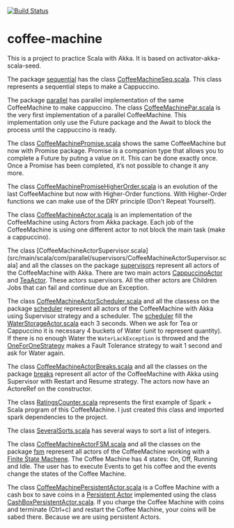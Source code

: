 
[![Build Status](https://api.travis-ci.org/felipegutierrez/coffee-machine.svg?branch=master)](https://travis-ci.org/felipegutierrez/coffee-machine)

# coffee-machine

This is a project to practice Scala with Akka. It is based on activator-akka-scala-seed.

The package [sequential](src/main/scala/com/sequential/) has the class [CoffeeMachineSeq.scala](src/main/scala/com/sequential/CoffeeMachineSeq.scala). This class represents a sequential steps to make a Cappuccino.

The package [parallel](src/main/scala/com/parallel/) has parallel implementation of the same CoffeeMachine to make cappuccino. The class [CoffeeMachinePar.scala](src/main/scala/com/parallel/CoffeeMachinePar.scala) is the very first implementation of a parallel CoffeeMachine. This implementation only use the Future package and the Await to block the process until the cappuccino is ready.

The class [CoffeeMachinePromise.scala](src/main/scala/com/parallel/CoffeeMachinePromise.scala) shows the same CoffeeMachine but now with Promise package. Promise is a companion type that allows you to complete a Future by puting a value on it. This can be done exactly once. Once a Promise has been completed, it’s not possible to change it any more.

The class [CoffeeMachinePromiseHigherOrder.scala](src/main/scala/com/parallel/CoffeeMachinePromiseHigherOrder.scala) is an evolution of the last CoffeeMachine but now with Higher-Order functions. With Higher-Order functions we can make use of the DRY principle (Don't Repeat Yourself).

The class [CoffeeMachineActor.scala](src/main/scala/com/parallel/CoffeeMachineActor.scala) is an implementation of the CoffeeMachine using Actors from Akka package. Each job of the CoffeeMachine is using one different actor to not block the main task (make a cappuccino).


The class [CoffeeMachineActorSupervisor.scala](src/main/scala/com/parallel/supervisors/CoffeeMachineActorSupervisor.scala] and all the classes on the package [supervisors](src/main/scala/com/parallel/supervisors/) represent all actors of the CoffeeMachine with Akka. There are two main actors [CappuccinoActor](src/main/scala/com/parallel/supervisors/CappuccinoActor.scala) and [TeaActor](src/main/scala/com/parallel/supervisors/TeaActor.scala). These actors supervisors. All the other actors are Children Jobs that can fail and continue due an Exception.

The class [CoffeeMachineActorScheduler.scala](src/main/scala/com/parallel/scheduler/CoffeeMachineActorScheduler.scala) and all the classess on the package [scheduler](src/main/scala/com/parallel/scheduler/) represent all actors of the CoffeeMachine with Akka using Supervisor strategy and a scheduler. The [scheduler](http://doc.akka.io/docs/akka/current/scala/scheduler.html) fill the [WaterStorageActor.scala](src/main/scala/com/parallel/scheduler/WaterStorageActor.scala) each 3 seconds. When we ask for Tea or Cappuccino it is necessary 4 buckets of Water (unit to represent quantity). If there is no enough Water the `WaterLackException` is throwed and the [OneForOneStrategy](http://doc.akka.io/docs/akka/current/scala/fault-tolerance.html) makes a Fault Tolerance strategy to wait 1 second and ask for Water again.


The class [CoffeeMachineActorBreaks.scala](src/main/scala/com/parallel/breaks/CoffeeMachineActorBreaks.scala) and all the classes on the package [breaks](src/main/scala/com/parallel/breaks/) represent all actor of the CoffeeMachine with Akka using Supervisor with Restart and Resume strategy. The actors now have an ActoreRef on the constructor.


The class [RatingsCounter.scala](src/main/scala/com/spark/counter/RatingsCounter.scala) represents the first example of Spark + Scala program of this CoffeeMachine. I just created this class and imported spark dependencies to the project.

The class [SeveralSorts.scala](src/main/scala/com/spark/sort/SeveralSorts.scala) has several ways to sort a list of integers.


The class [CoffeeMachineActorFSM.scala](src/main/scala/com/parallel/fsm/CoffeeMachineActorFSM.scala) and all the classes on the package [fsm](src/main/scala/com/parallel/fsm/) represent all actors of the CoffeeMachine working with a [Finite State Machene](http://doc.akka.io/docs/akka/snapshot/scala/fsm.html). The Coffee Machine has 4 states: On, Off, Running and Idle. The user has to execute Events to get his coffee and the events change the states of the Coffee Machine.


The class [CoffeeMachinePersistentActor.scala](src/main/scala/com/parallel/persistent/CoffeeMachinePersistentActor.scala) is a Coffee Machine with a cash box to save coins in a [Persistent Actor](http://doc.akka.io/docs/akka/snapshot/scala/persistence.html) implemented using the class [CashBoxPersistentActor.scala](src/main/scala/com/parallel/persistent/CashBoxPersistentActor.scala). If you charge the Coffee Machine with coins and terminate (Ctrl+c) and restart the Coffee Machine, your coins will be sabed there. Because we are using persistent Actors.



